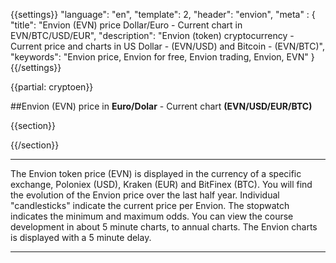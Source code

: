 {{settings}}
  "language": "en",
  "template": 2,
  "header": "envion",
  "meta" : {
    "title": "Envion (EVN) price Dollar/Euro - Current chart in EVN/BTC/USD/EUR",
    "description": "Envion (token) cryptocurrency - Current price and charts in US Dollar - (EVN/USD) and Bitcoin - (EVN/BTC)",
    "keywords": "Envion price, Envion for free, Envion trading, Envion, EVN"
  }
{{/settings}}

{{partial: cryptoen}}


##Envion (EVN) price in **Euro/Dolar** - Current chart **(EVN/USD/EUR/BTC)**

{{section}}
<script type="text/javascript">
baseUrl = "https://widgets.cryptocompare.com/";
var scripts = document.getElementsByTagName("script");
var embedder = scripts[ scripts.length - 1 ];
(function (){
var appName = encodeURIComponent(window.location.hostname);
if(appName==""){appName="local";}
var s = document.createElement("script");
s.type = "text/javascript";
s.async = true;
var theUrl = baseUrl+'serve/v3/coin/chart?fsym=EVN&tsyms=USD,EUR,BTC';
s.src = theUrl + ( theUrl.indexOf("?") >= 0 ? "&" : "?") + "app=" + appName;
embedder.parentNode.appendChild(s);
})();
</script>
{{/section}}
- - -
The Envion token price (EVN) is displayed in the currency of a specific exchange, Poloniex (USD),  Kraken (EUR) and BitFinex (BTC). You will find the evolution of the Envion price over the last half year. Individual "candlesticks" indicate the current price per Envion. The stopwatch indicates the minimum and maximum odds. You can view the course development in about 5 minute charts, to annual charts. The Envion charts is displayed with a 5 minute delay.
- - -
